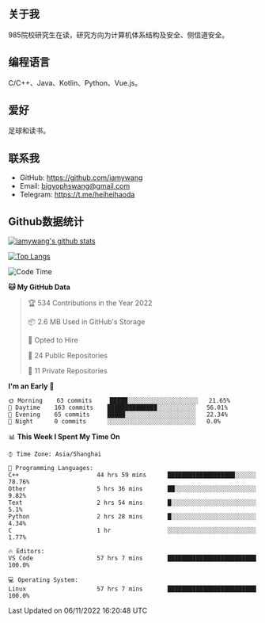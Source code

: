 ## 关于我

985院校研究生在读，研究方向为计算机体系结构及安全、侧信道安全。

## 编程语言

C/C++、Java、Kotlin、Python、Vue.js。

## 爱好

足球和读书。

## 联系我

- GitHub: https://github.com/iamywang
- Email: bigyophswang@gmail.com
- Telegram: https://t.me/heiheihaoda

## Github数据统计

[![iamywang's github stats](https://github-readme-stats.vercel.app/api?username=iamywang&count_private=true&show_icons=true)]()

[![Top Langs](https://github-readme-stats.vercel.app/api/top-langs/?username=iamywang&layout=compact)]()

<!--START_SECTION:waka-->
![Code Time](http://img.shields.io/badge/Code%20Time-518%20hrs%2040%20mins-blue)

**🐱 My GitHub Data** 

> 🏆 534 Contributions in the Year 2022
 > 
> 📦 2.6 MB Used in GitHub's Storage 
 > 
> 💼 Opted to Hire
 > 
> 📜 24 Public Repositories 
 > 
> 🔑 11 Private Repositories  
 > 
**I'm an Early 🐤** 

```text
🌞 Morning    63 commits     █████░░░░░░░░░░░░░░░░░░░░   21.65% 
🌆 Daytime    163 commits    ██████████████░░░░░░░░░░░   56.01% 
🌃 Evening    65 commits     █████░░░░░░░░░░░░░░░░░░░░   22.34% 
🌙 Night      0 commits      ░░░░░░░░░░░░░░░░░░░░░░░░░   0.0%

```


📊 **This Week I Spent My Time On** 

```text
⌚︎ Time Zone: Asia/Shanghai

💬 Programming Languages: 
C++                      44 hrs 59 mins      ███████████████████░░░░░░   78.76% 
Other                    5 hrs 36 mins       ██░░░░░░░░░░░░░░░░░░░░░░░   9.82% 
Text                     2 hrs 54 mins       █░░░░░░░░░░░░░░░░░░░░░░░░   5.1% 
Python                   2 hrs 28 mins       █░░░░░░░░░░░░░░░░░░░░░░░░   4.34% 
C                        1 hr                ░░░░░░░░░░░░░░░░░░░░░░░░░   1.77%

🔥 Editors: 
VS Code                  57 hrs 7 mins       █████████████████████████   100.0%

💻 Operating System: 
Linux                    57 hrs 7 mins       █████████████████████████   100.0%

```


 Last Updated on 06/11/2022 16:20:48 UTC
<!--END_SECTION:waka-->
